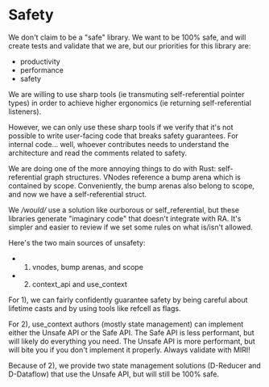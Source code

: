 # Safety

We don't claim to be a "safe" library. We want to be 100% safe, and will create tests and validate that we are, but our priorities for this library are:

- productivity
- performance
- safety
  
We are willing to use sharp tools (ie transmuting self-referential pointer types) in order to achieve higher ergonomics (ie returning self-referential listeners). 

However, we can only use these sharp tools if we verify that it's not possible to write user-facing code that breaks safety guarantees. For internal code... well, whoever contributes needs to understand the architecture and read the comments related to safety.

We are doing one of the more annoying things to do with Rust: self-referential graph structures. VNodes reference a bump arena which is contained by scope. Conveniently, the bump arenas also belong to scope, and now we have a self-referential struct. 

We */would/* use a solution like ourborous or self_referential, but these libraries generate "imaginary code" that doesn't integrate with RA. It's simpler and easier to review if we set some rules on what is/isn't allowed.

Here's the two main sources of unsafety:
- 1) vnodes, bump arenas, and scope
- 2) context_api and use_context
  
For 1), we can fairly confidently guarantee safety by being careful about lifetime casts and by using tools like refcell as flags. 

For 2), use_context authors (mostly state management) can implement either the Unsafe API or the Safe API. The Safe API is less performant, but will likely do everything you need. The Unsafe API is more performant, but will bite you if you don't implement it properly. Always validate with MIRI!

Because of 2), we provide two state management solutions (D-Reducer and D-Dataflow) that use the Unsafe API, but will still be 100% safe.

